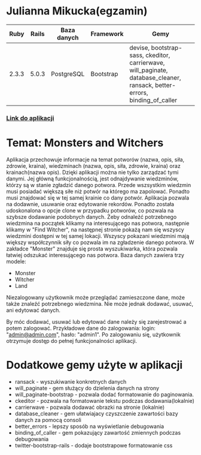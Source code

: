 # Julianna Mikucka(egzamin)
| Ruby | Rails | Baza danych | Framework | Gemy |
| ------ | ------ | ------ | ------ | ------ |
| 2.3.3 | 5.0.3 |  PostgreSQL | Bootstrap | devise, bootstrap-sass, ckeditor, carrierwave, will_paginate, database_cleaner, ransack, better-errors, binding_of_caller |

###  [Link do aplikacji](https://aqueous-woodland-84605.herokuapp.com/welcome) 

# Temat: Monsters and Witchers
Aplikacja przechowuje informacje na temat potworów (nazwa, opis, siła, zdrowie, kraina), wiedzminach (nazwa, opis, siła, zdrowie, kraina) oraz krainach(nazwa opis). 
Dzięki aplikacji można nie tylko zarządzać tymi danymi. Jej główną funkcjonalnością, jest odnajdywanie wiedzminów, którzy są w stanie zgładzić danego potwora. Przede wszsystkim wiedzmin musi posiadać większą siłe niż potwór na którego ma zapolować. Ponadto musi znajdować się w tej samej krainie co dany potwór.
Aplikacja pozwala na dodawnie, usuwanie oraz edytowanie rekordów. Ponadto została udoskonalona o opcje clone w przypadku potworów, co pozwala na szybsze dodawanie podobnych danych.
Żeby odnaleźć potrzebnego wiedzmina na początek klikamy na interesującego nas potwora, następnie klikamy w "Find Witcher", na następnej stronie pokażą nam się wszyscy wiedzmini dostępni w tej samej lokacji. Wszyscy pokazani wiedzmini mają większy współczynnik siły co pozwala im na zgładzenie danego potwora.
W zakładce "Monster" znajduje się prosta wyszukiwarka, która pozwala łatwiej odszukać interesującego nas potwora.
Baza danych zawiera trzy modele:
- Monster
- Witcher
- Land

Niezalogowany użytkownik może przeglądać zamieszczone dane, może także znaleźć potrzebnego wiedzmina. Nie może jednak dodawać, usuwać, ani edytować danych.

By móc dodawać, usuwać lub edytować dane należy się zarejestrować a potem zalogować. Przykładowe dane do zalogowania: login: "admin@admin.com", hasło: "admin1". Po zalogowaniu się, użytkownik otrzymuje dostęp do pełnej funkcjonalności aplikacji.


# Dodatkowe gemy użyte w aplikacji
- ransack - wyszukiwanie konkretnych danych
- will_paginate - gem służący do dzielenia danych na strony
- will_paginate-bootstrap - pozwala dodać formatowanie do paginowania.
- ckeditor - pozwala na formatowanie tekstu podczas dodawania(lokalnie)
- carrierwave - pozwala dodawać obrazki na stronie (lokalnie)
- database_cleaner - gem ułatwiajacy czyszczenie zawartości bazy danych za pomocą consoli
- better_errors - lepszy sposób na wyświetlanie debugowania
- binding_of_caller - gem pokazujący zawartość zmiennych podczas debugowania
- twitter-bootstrap-rails - dodaje bootstrapowe formatowanie css
